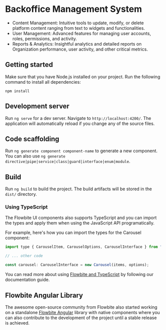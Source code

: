 # Backoffice Management System

- Content Management: Intuitive tools to update, modify, or delete platform content ranging from text to widgets and functionalities.
- User Management: Advanced features for managing user accounts, roles, permissions, and activity.
- Reports & Analytics: Insightful analytics and detailed reports on Organization performance, user activity, and other critical metrics.

## Getting started

Make sure that you have Node.js installed on your project. Run the following command to install all dependencies:

```
npm install
```

## Development server

Run `ng serve` for a dev server. Navigate to `http://localhost:4200/`. The application will automatically reload if you change any of the source files.

## Code scaffolding

Run `ng generate component component-name` to generate a new component. You can also use `ng generate directive|pipe|service|class|guard|interface|enum|module`.

## Build

Run `ng build` to build the project. The build artifacts will be stored in the `dist/` directory.

### Using TypeScript

The Flowbite UI components also supports TypeScript and you can import the types and apply them when using the JavaScript API programatically.

For example, here's how you can import the types for the Carousel component:

```javascript
import type { CarouselItem, CarouselOptions, CarouselInterface } from "flowbite";

// ... other code

const carousel: CarouselInterface = new Carousel(items, options);
```

You can read more about using [Flowbite and TypeScript](https://flowbite.com/docs/getting-started/typescript/) by following our documentation guide.

## Flowbite Angular Library

The awesome open-source community from Flowbite also started working on a standalone [Flowbite Angular](https://github.com/themesberg/flowbite-angular) library with native components where you can also contribute to the development of the project until a stable release is achieved.
